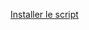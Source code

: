 <a href="https://github.com/ozane75/cryptofills/raw/main/rfbyozane.user.js">Installer le script</a>
